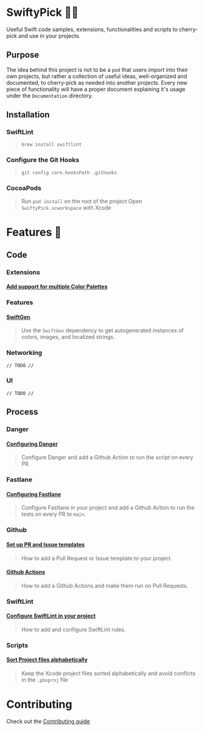 # SwiftyPick 🦅🍒

Useful Swift code samples, extensions, functionalities and scripts to cherry-pick and use in your projects.

## Purpose

The idea behind this project is not to be a `pod` that users import into their own projects, but rather a collection of useful ideas, well-organized and documented, to cherry-pick as needed into another projects.
Every new piece of functionality will have a proper document explaining it's usage under the `Documentation` directory.

## Installation

### SwiftLint
 > `brew install swiftlint`
 
### Configure the Git Hooks
 > `git config core.hooksPath .githooks`
 
 ### CocoaPods
 > Run `pod install` on the root of the project
 > Open `SwiftyPick.xcworkspace` with Xcode

# Features 🚀

## Code

### Extensions

#### [Add support for multiple Color Palettes](Documentation/ColorPalette.md)

### Features

#### [SwiftGen](Documentation/SwiftGen.md)
> Use the `SwiftGen` dependency to get autogenerated instances of colors, images, and localized strings.

### Networking
`// TODO //`

### UI
`// TODO //`

## Process

### Danger
#### [Configuring Danger](Documentation/Danger.md)
> Configure Danger and add a Github Action to run the script on every PR.

### Fastlane
#### [Configuring Fastlane](Documentation/Fastlane.md)
> Configure Fastlane in your project and add a Github Action to run the tests on every PR to `main`.

### Github

#### [Set up PR and Issue templates](Documentation/GithubTemplates.md)
> How to add a Pull Request or Issue template to your project.

#### [Github Actions](Documentation/GithubActions.md)
> How to add a Github Actions and make them run on Pull Requests.

### SwiftLint

#### [Configure SwiftLint in your project](Documentation/SwiftLint.md)
> How to add and configure SwiftLint rules.

### Scripts

#### [Sort Project files alphabetically](Documentation/SortProject.md)
> Keep the Xcode project files sorted alphabetically and avoid conflicts in the `.pbxproj` file

# Contributing

Check out the [Contributing guide](.github/CONTRIBUTING.md)
